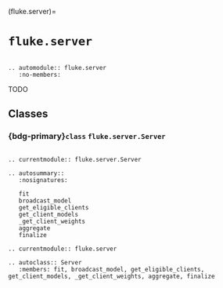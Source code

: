 (fluke.server)=

# ``fluke.server``

```{eval-rst}

.. automodule:: fluke.server
   :no-members:

```

TODO

## Classes

<h3>

{bdg-primary}`class` ``fluke.server.Server``

</h3>

```{eval-rst}

.. currentmodule:: fluke.server.Server

.. autosummary:: 
   :nosignatures:

   fit
   broadcast_model
   get_eligible_clients
   get_client_models
   _get_client_weights
   aggregate
   finalize

.. currentmodule:: fluke.server

.. autoclass:: Server
   :members: fit, broadcast_model, get_eligible_clients, get_client_models, _get_client_weights, aggregate, finalize

```